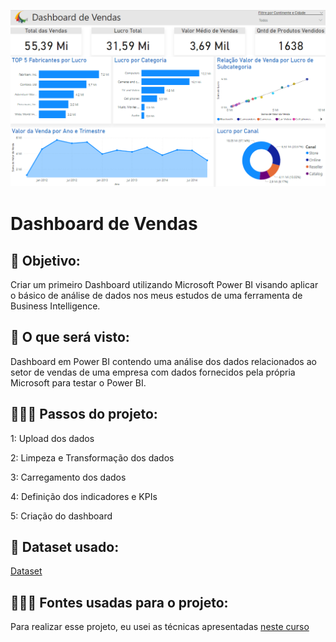 ![Dashboard de Vendas](https://github.com/vthbarros/Power-BI/blob/main/Images/02%20-%20Dashboard%20Real.png)
# Dashboard de Vendas

## 🎯 Objetivo:
Criar um primeiro Dashboard utilizando Microsoft Power BI visando aplicar o básico de análise de dados nos meus estudos de uma ferramenta de Business Intelligence.

## 👀 O que será visto:
Dashboard em Power BI contendo uma análise dos dados relacionados ao setor de vendas de uma empresa com dados fornecidos pela própria Microsoft para testar o Power BI.

## 🚶🏻‍♂️ Passos do projeto:

   1: Upload dos dados

   2: Limpeza e Transformação dos dados

   3: Carregamento dos dados

   4: Definição dos indicadores e KPIs

   5: Criação do dashboard

## 🌌 Dataset usado:
[Dataset](https://github.com/vthbarros/Power-BI/blob/main/Datasets/02%20-%20LojaDemo.xlsx)

## 👨🏻‍🏫 Fontes usadas para o projeto:
Para realizar esse projeto, eu usei as técnicas apresentadas [neste curso](https://www.udemy.com/course/curso-completo-master-power-bi/)
